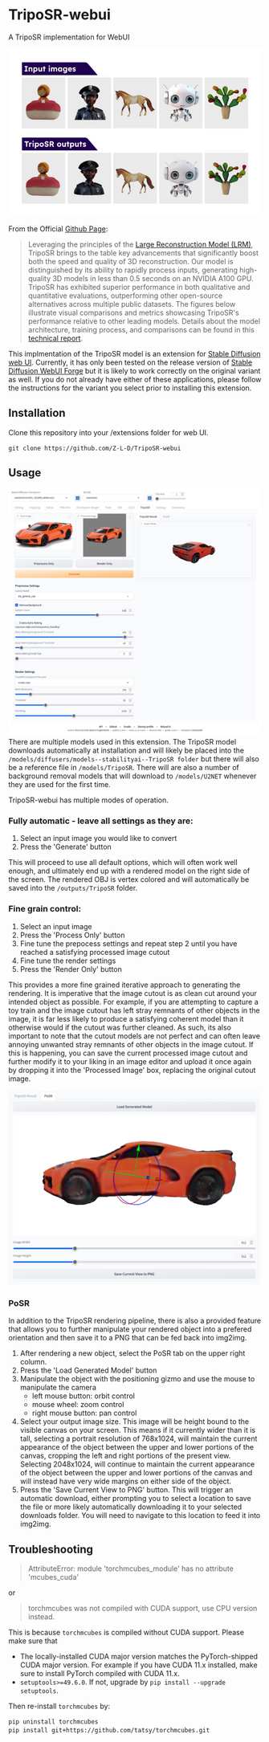# TripoSR-webui
A TripoSR implementation for WebUI

![](teaser800.gif)

From the Official [Github Page](https://github.com/VAST-AI-Research/TripoSR):
>Leveraging the principles of the [Large Reconstruction Model (LRM)](https://yiconghong.me/LRM/), TripoSR brings to the table key advancements that significantly boost both the speed and quality of 3D reconstruction. Our model is distinguished by its ability to rapidly process inputs, generating high-quality 3D models in less than 0.5 seconds on an NVIDIA A100 GPU. TripoSR has exhibited superior performance in both qualitative and quantitative evaluations, outperforming other open-source alternatives across multiple public datasets. The figures below illustrate visual comparisons and metrics showcasing TripoSR's performance relative to other leading models. Details about the model architecture, training process, and comparisons can be found in this [technical report](https://arxiv.org/abs/2403.02151).

This implmentation of the TripoSR model is an extension for [Stable Diffusion web UI](https://github.com/AUTOMATIC1111/stable-diffusion-webui). Currently, it has only been tested on the release version of [Stable Diffusion WebUI Forge](https://github.com/lllyasviel/stable-diffusion-webui-forge) but it is likely to work correctly on the original variant as well. If you do not already have either of these applications, please follow the instructions for the variant you select prior to installing this extension.

## Installation
Clone this repository into your /extensions folder for web UI. 
```
git clone https://github.com/Z-L-D/TripoSR-webui
```


## Usage
![](triposr-webui--.png)
There are multiple models used in this extension. The TripoSR model downloads automatically at installation and will likely be placed into the `/models/diffusers/models--stabilityai--TripoSR folder` but there will also be a reference file in `/models/TripoSR`. There will are also a number of background removal models that will download to `/models/U2NET` whenever they are used for the first time.

TripoSR-webui has multiple modes of operation.

### Fully automatic - leave all settings as they are:
1. Select an input image you would like to convert
2. Press the 'Generate' button

This will proceed to use all default options, which will often work well enough, and ultimately end up with a rendered model on the right side of the screen. The rendered OBJ is vertex colored and will automatically be saved into the `/outputs/TripoSR` folder.

### Fine grain control:
1. Select an input image
2. Press the 'Process Only' button
3. Fine tune the prepocess settings and repeat step 2 until you have reached a satisfying processed image cutout
4. Fine tune the render settings
5. Press the 'Render Only' button

This provides a more fine grained iterative approach to generating the rendering. It is imperative that the image cutout is as clean cut around your intended object as possible. For example, if you are attempting to capture a toy train and the image cutout has left stray remnants of other objects in the image, it is far less likely to produce a satisfying coherent model than it otherwise would if the cutout was further cleaned. As such, its also important to note that the cutout models are not perfect and can often leave annoying unwanted stray remnants of other objects in the image cutout. If this is happening, you can save the current processed image cutout and further modify it to your liking in an image editor and upload it once again by dropping it into the 'Processed Image' box, replacing the original cutout image.

![](posr.png)

### PoSR
In addition to the TripoSR rendering pipeline, there is also a provided feature that allows you to further manipulate your rendered object into a prefered orientation and then save it to a PNG that can be fed back into img2img.

1. After rendering a new object, select the PoSR tab on the upper right column.
2. Press the 'Load Generated Model' button
3. Manipulate the object with the positioning gizmo and use the mouse to manipulate the camera
    * left mouse button: orbit control
    * mouse wheel: zoom control
    * right mouse button: pan control
4. Select your output image size. This image will be height bound to the visible canvas on your screen. This means if it currently wider than it is tall, selecting a portrait resolution of 768x1024, will maintain the current appearance of the object between the upper and lower portions of the canvas, cropping the left and right portions of the present view. Selecting 2048x1024, will continue to maintain the current appearance of the object between the upper and lower portions of the canvas and will instead have very wide margins on either side of the object.
5. Press the 'Save Current View to PNG' button. This will trigger an automatic download, either prompting you to select a location to save the file or more likely automatically downloading it to your selected downloads folder. You will need to navigate to this location to feed it into img2img.

## Troubleshooting
> AttributeError: module 'torchmcubes_module' has no attribute 'mcubes_cuda'

or

> torchmcubes was not compiled with CUDA support, use CPU version instead.

This is because `torchmcubes` is compiled without CUDA support. Please make sure that 

- The locally-installed CUDA major version matches the PyTorch-shipped CUDA major version. For example if you have CUDA 11.x installed, make sure to install PyTorch compiled with CUDA 11.x.
- `setuptools>=49.6.0`. If not, upgrade by `pip install --upgrade setuptools`.

Then re-install `torchmcubes` by:

```sh
pip uninstall torchmcubes
pip install git+https://github.com/tatsy/torchmcubes.git
```